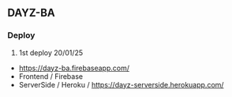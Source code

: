 ## DAYZ-BA

### Deploy
1. 1st deploy 20/01/25
- https://dayz-ba.firebaseapp.com/
- Frontend / Firebase
- ServerSide / Heroku / https://dayz-serverside.herokuapp.com/